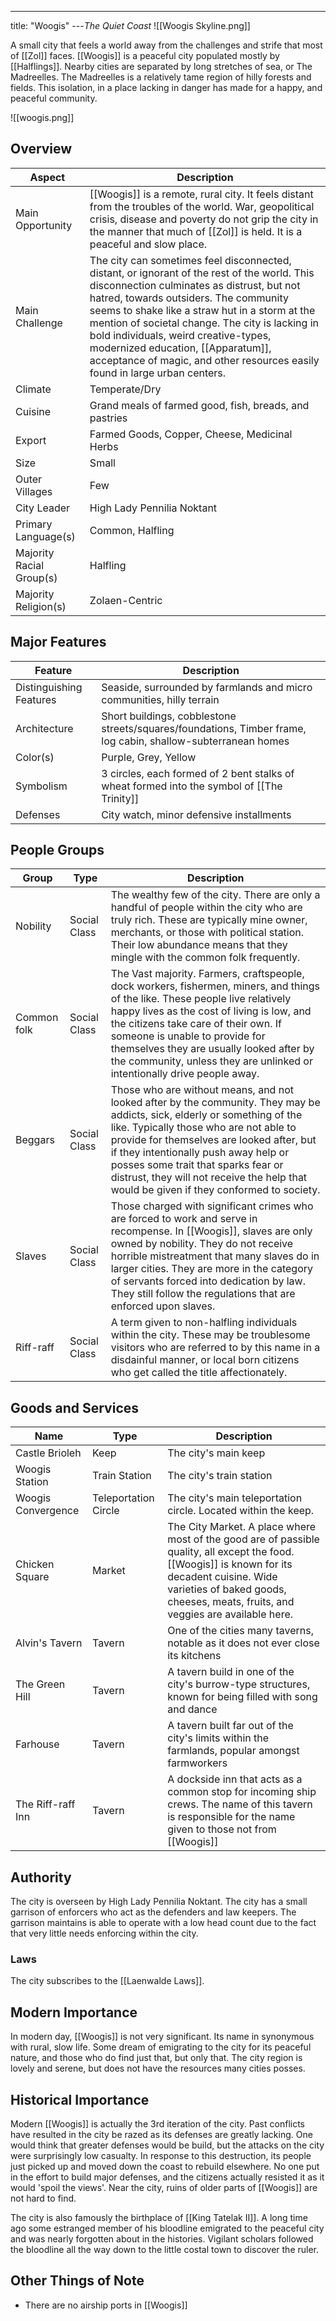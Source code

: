 ---
title: "Woogis"
---*The Quiet Coast*
![[Woogis Skyline.png]]

A small city that feels a world away from the challenges and strife that most of [[Zol]] faces. [[Woogis]] is a peaceful city populated mostly by [[Halflings]]. Nearby cities are separated by long stretches of sea, or The Madreelles. The Madreelles is a relatively tame region of hilly forests and fields. This isolation, in a place lacking in danger has made for a happy, and peaceful community.

![[woogis.png]]

## Overview

| Aspect                   | Description                                                                                                                                                                                                                                                                                                                                                                                                                                          |
| ------------------------ | ---------------------------------------------------------------------------------------------------------------------------------------------------------------------------------------------------------------------------------------------------------------------------------------------------------------------------------------------------------------------------------------------------------------------------------------------------- |
| Main Opportunity         | [[Woogis]] is a remote, rural city. It feels distant from the troubles of the world. War, geopolitical crisis, disease and poverty do not grip the city in the manner that much of [[Zol]] is held. It is a peaceful and slow place.                                                                                                                                                                                                                 |
| Main Challenge           | The city can sometimes feel disconnected, distant, or ignorant of the rest of the world. This disconnection culminates as distrust, but not hatred, towards outsiders. The community seems to shake like a straw hut in a storm at the mention of societal change. The city is lacking in bold individuals, weird creative-types, modernized education, [[Apparatum]], acceptance of magic, and other resources easily found in large urban centers. |
| Climate                  | Temperate/Dry                                                                                                                                                                                                                                                                                                                                                                                                                                                 |
| Cuisine                  | Grand meals of farmed good, fish, breads, and pastries                                                                                                                                                                                                                                                                                                                                                                                                                                                 |
| Export                   | Farmed Goods, Copper, Cheese, Medicinal Herbs                                                                                                                                                                                                                                                                                                                                                                                                                                                 |
| Size                     | Small                                                                                                                                                                                                                                                                                                                                                                                                                                        |
| Outer Villages| Few |
| City Leader              | High Lady Pennilia Noktant                                                                                                                                                                                                                                                                                                                                                                                                                                                 |
| Primary Language(s)      | Common, Halfling                                                                                                                                                                                                                                                                                                                                                                                                                                                 |
| Majority Racial Group(s) | Halfling                                                                                                                                                                                                                                                                                                                                                                                                                                                 |
| Majority Religion(s)     | Zolaen-Centric                                                                                                                                                                                                                                                                                                                                                                                                                                                 |

## Major Features
| Feature | Description |
|-|-|
| Distinguishing Features | Seaside, surrounded by farmlands and micro communities, hilly terrain |
| Architecture | Short buildings, cobblestone streets/squares/foundations, Timber frame, log cabin, shallow-subterranean homes |
| Color(s) | Purple, Grey, Yellow |
| Symbolism | 3 circles, each formed of 2 bent stalks of wheat formed into the symbol of [[The Trinity]] |
| Defenses | City watch, minor defensive installments |

## People Groups

| Group       | Type         | Description                                                                                                                                                                                                                                                                                                                                                                                |
| ----------- | ------------ | ------------------------------------------------------------------------------------------------------------------------------------------------------------------------------------------------------------------------------------------------------------------------------------------------------------------------------------------------------------------------------------------ |
| Nobility    | Social Class | The wealthy few of the city. There are only a handful of people within the city who are truly rich. These are typically mine owner, merchants, or those with political station. Their low abundance means that they mingle with the common folk frequently.                                                                                                                                                                                       |
| Common folk | Social Class | The Vast majority. Farmers, craftspeople, dock workers, fishermen, miners, and things of the like. These people live relatively happy lives as the cost of living is low, and the citizens take care of their own. If someone is unable to provide for themselves they are usually looked after by the community, unless they are unlinked or intentionally drive people away.             |
| Beggars     | Social Class | Those who are without means, and not looked after by the community. They may be addicts, sick, elderly or something of the like. Typically those who are not able to provide for themselves are looked after, but if they intentionally push away help or posses some trait that sparks fear or distrust, they will not receive the help that would be given if they conformed to society. |
| Slaves      | Social Class | Those charged with significant crimes who are forced to work and serve in recompense. In [[Woogis]], slaves are only owned by nobility. They do not receive horrible mistreatment that many slaves do in larger cities. They are more in the category of servants forced into dedication by law. They still follow the regulations that are enforced upon slaves.                          |
| Riff-raff   | Social Class | A term given to non-halfling individuals within the city. These may be troublesome visitors who are referred to by this name in a disdainful manner, or local born citizens who get called the title affectionately.                                                                                                                                                                                                                                                                                                                                                                                           |

## Goods and Services

| Name               | Type                 | Description                                                                                                                                                                                                                        |
| ------------------ | -------------------- | ---------------------------------------------------------------------------------------------------------------------------------------------------------------------------------------------------------------------------------- |
| Castle Brioleh     | Keep                 | The city's main keep                                                                                                                                                                                                               |
| Woogis Station     | Train Station        | The city's train station                                                                                                                                                                                                           |
| Woogis Convergence | Teleportation Circle | The city's main teleportation circle. Located within the keep.                                                                                                                                                                     |
| Chicken Square     | Market               | The City Market. A place where most of the good are of passible quality, all except the food. [[Woogis]] is known for its decadent cuisine. Wide varieties of baked goods, cheeses, meats, fruits, and veggies are available here. |
| Alvin's Tavern     | Tavern               | One of the cities many taverns, notable as it does not ever close its kitchens                                                                                                                                                     |
| The Green Hill     | Tavern               | A tavern build in one of the city's burrow-type structures, known for being filled with song and dance                                                                                                                             |
| Farhouse           | Tavern               | A tavern built far out of the city's limits within the farmlands, popular amongst farmworkers                                                                                                                                      |
| The Riff-raff Inn  | Tavern               | A dockside inn that acts as a common stop for incoming ship crews. The name of this tavern is responsible for the name given to those not from [[Woogis]]                                                                                                                                                                                                                                   |

## Authority
The city is overseen by High Lady Pennilia Noktant. The city has a small garrison of enforcers who act as the defenders and law keepers. The garrison maintains is able to operate with a low head count due to the fact that very little needs enforcing within the city.

### Laws
The city subscribes to the [[Laenwalde Laws]].

## Modern Importance
In modern day, [[Woogis]] is not very significant. Its name in synonymous with rural, slow life. Some dream of emigrating to the city for its peaceful nature, and those who do find just that, but only that. The city region is lovely and serene, but does not have the resources many cities posses.

## Historical Importance
Modern [[Woogis]] is actually the 3rd iteration of the city. Past conflicts have resulted in the city be razed as its defenses are greatly lacking. One would think that greater defenses would be build, but the attacks on the city were surprisingly low casualty. In response to this destruction, its people just picked up and moved down the coast to rebuild elsewhere. No one put in the effort to build major defenses, and the citizens actually resisted it as it would 'spoil the views'. Near the city, ruins of older parts of [[Woogis]] are not hard to find.

The city is also famously the birthplace of [[King Tatelak II]]. A long time ago some estranged member of his bloodline emigrated to the peaceful city and was nearly forgotten about in the histories. Vigilant scholars followed the bloodline all the way down to the little costal town to discover the ruler.

## Other Things of Note
- There are no airship ports in [[Woogis]]
